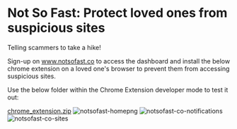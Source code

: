 # Not So Fast: Protect loved ones from suspicious sites
Telling scammers to take a hike!

Sign-up on www.notsofast.co to access the dashboard and install the below chrome extension on a loved one's browser to prevent them from accessing suspicious sites.

Use the below folder within the Chrome Extension developer mode to test it out:

[chrome_extension.zip](https://github.com/tokyodaruma/not_so_fast/files/9460769/chrome_extension.zip)
![notsofast-homepng](https://user-images.githubusercontent.com/98619821/190298173-56394144-3a95-49c2-9ef9-286917de6c8c.png)
![notsofast-co-notifications](https://user-images.githubusercontent.com/98619821/190298185-99b17acf-96b5-4980-9c32-5400e969fd5c.png)
![notsofast-co-sites](https://user-images.githubusercontent.com/98619821/190298191-7d5e04c7-8f4c-41ca-9960-44dc528ecd06.png)
